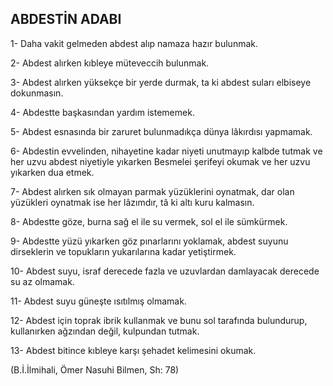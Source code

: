 ## ABDESTİN ADABI

1- Daha vakit gelmeden abdest alıp namaza hazır bulunmak.

2- Abdest alırken kıbleye müteveccih bulunmak.

3- Abdest alırken yüksekçe bir yerde durmak, ta ki abdest suları elbiseye dokunmasın.

4- Abdestte başkasından yardım istememek.

5- Abdest esnasında bir zaruret bulunmadıkça dünya lâkırdısı yapmamak.

6- Abdestin evvelinden, nihayetine kadar niyeti unutmayıp kalbde tutmak ve her uzvu abdest niyetiyle yı­karken Besmelei şerifeyi okumak ve her uzvu yıkarken dua etmek.

7- Abdest alırken sık olmayan parmak yüzüklerini oynatmak, dar olan yüzükleri oynatmak ise her lâzımdır, tâ ki altı kuru kalmasın.

8- Abdestte göze, burna sağ el ile su vermek, sol el ile sümkürmek.

9- Abdestte yüzü yıkarken göz pınarlarını yoklamak, abdest suyunu dirseklerin ve topukların yukarılarına kadar yetiştirmek.

10- Abdest suyu, israf derecede fazla ve uzuvlardan damlayacak derecede su az olmamak.

11- Abdest suyu güneşte ısıtılmış olmamak.

12- Abdest için toprak ibrik kullanmak ve bunu sol ta­rafında bulundurup, kullanırken ağzından değil, kulpundan tutmak.

13- Abdest bitince kıbleye karşı şehadet kelimesini okumak.

(B.İ.İlmihali, Ömer Nasuhi Bilmen, Sh: 78)
